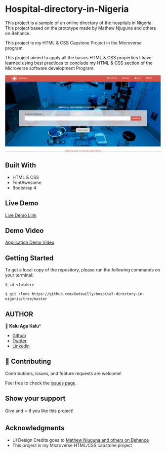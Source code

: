 # Hospital-directory-in-Nigeria

This project is a sample of an online directory of the hospitals in Nigeria. This project based on the prototype made by Mathew Njuguna and others on Behance.

This project is my HTML & CSS Capstone Project in the Microverse program.

This project aimed to apply all the basics HTML & CSS properties I have learned using best practices to conclude my HTML & CSS section of the Microverse software development Program.

![screenshot](images/new-screenshot.PNG)

## Built With

- HTML & CSS
- FontAwesome
- Bootstrap 4

## Live Demo

[Live Demo Link](https://rawcdn.githack.com/Godswilly/hospital-directory-in-nigeria/efd3a008d2cca7f0f79887766f55111f3bcad50e/index.html)

## Demo Video

[Application Demo Video](https://www.loom.com/share/81463e5b614d4b4f96c4452d5eaa09bb)

## Getting Started

To get a local copy of the repository, please run the following commands on your terminal:

```
$ cd <folder>
```

```
$ git clone https://github.com/Godswilly/hospital-directory-in-nigeria/tree/master

```

## AUTHOR
👤 **Kalu Agu Kalu***

- [Github]( https://github.com/Godswilly)
- [Twitter](https://twitter.com/KaluAguKalu17)
- [Linkedin](https://www.linkedin.com/in/kalu-agu-kalu/)

## 🤝 Contributing

Contributions, issues, and feature requests are welcome!

Feel free to check the [issues page](https://github.com/Godswilly/hospital-directory-in-nigeria/issues).

## Show your support

Give and ⭐️ if you like this project!

## Acknowledgments

- UI Design Credits goes to [ Mathew Njuguna and others on Behance](https://www.behance.net/gallery/25563385/PatashuleKE)
- This project is my Microverse HTML/CSS capstone project
